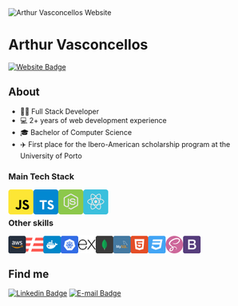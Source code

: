 <img src="https://arthurvasconcellos.com/img/av-logo.png" alt="Arthur Vasconcellos Website" width="40"/>

# Arthur Vasconcellos

[![Website Badge](https://img.shields.io/badge/-arthurvasconcellos.com-0f2027?style=flat-square&logo=xxxxxxx&logoColor=white&link=https://arthurvasconcellos.com/)](https://arthurvasconcellos.com/)

## About

* 👨‍💻 Full Stack Developer
* 💻 2+ years of web development experience
* 🎓 Bachelor of Computer Science
* ✈️ First place for the Ibero-American scholarship program at the University of Porto

### Main Tech Stack

<img align="left" height="50" src="./images/javascript.svg" alt="JavaScript">
<img align="left" height="50" src="./images/typescript.svg" alt="TypeScript">
<img align="left" height="50" src="./images/nodejs.svg" alt="Node.js">
<img align="left" height="50" src="./images/reactjs.svg" alt="React">

<br />
<br />

### Other skills

<img align="left" height="35" src="./images/aws.svg">
<img align="left" height="35" src="./images/serverless.svg">
<img align="left" height="35" src="./images/docker.svg">
<img align="left" height="35" src="./images/kubernetes.svg">
<img align="left" height="35" src="./images/express.svg">
<img align="left" height="35" src="./images/mongodb.svg">
<img align="left" height="35" src="./images/mysql.svg">
<img align="left" height="35" src="./images/html5.svg">
<img align="left" height="35" src="./images/css3.svg">
<img align="left" height="35" src="./images/sass.svg">
<img align="left" height="35" src="./images/bootstrap.svg">

<br />
<br />

## Find me

[![Linkedin Badge](https://img.shields.io/badge/-Arthur%20Vasconcellos-0077B5?style=flat-square&logo=Linkedin&logoColor=white&link=https://www.linkedin.com/in/arthursvpb/)](https://www.linkedin.com/in/arthursvpb/)
[![E-mail Badge](https://img.shields.io/badge/-contato@arthurvasconcellos.com-D44638?style=flat-square&logo=Gmail&logoColor=white&link=mailto:contato@arthurvasconcellos.com)](mailto:contato@arthurvasconcellos.com)
